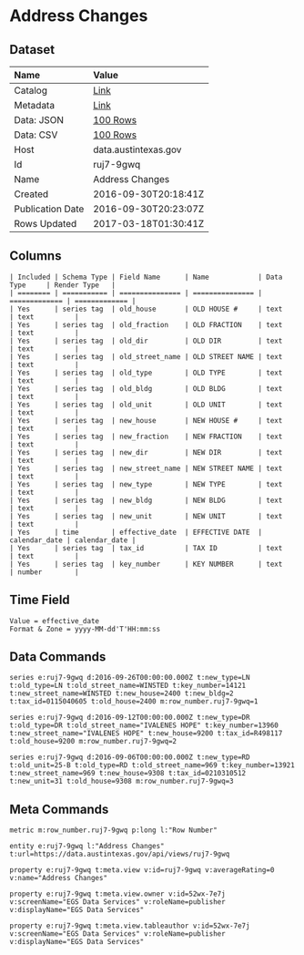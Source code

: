 # Address Changes

## Dataset

| Name | Value |
| :--- | :---- |
| Catalog | [Link](https://catalog.data.gov/dataset/address-changes-a788c) |
| Metadata | [Link](https://data.austintexas.gov/api/views/ruj7-9gwq) |
| Data: JSON | [100 Rows](https://data.austintexas.gov/api/views/ruj7-9gwq/rows.json?max_rows=100) |
| Data: CSV | [100 Rows](https://data.austintexas.gov/api/views/ruj7-9gwq/rows.csv?max_rows=100) |
| Host | data.austintexas.gov |
| Id | ruj7-9gwq |
| Name | Address Changes |
| Created | 2016-09-30T20:18:41Z |
| Publication Date | 2016-09-30T20:23:07Z |
| Rows Updated | 2017-03-18T01:30:41Z |

## Columns

```ls
| Included | Schema Type | Field Name      | Name            | Data Type     | Render Type   |
| ======== | =========== | =============== | =============== | ============= | ============= |
| Yes      | series tag  | old_house       | OLD HOUSE #     | text          | text          |
| Yes      | series tag  | old_fraction    | OLD FRACTION    | text          | text          |
| Yes      | series tag  | old_dir         | OLD DIR         | text          | text          |
| Yes      | series tag  | old_street_name | OLD STREET NAME | text          | text          |
| Yes      | series tag  | old_type        | OLD TYPE        | text          | text          |
| Yes      | series tag  | old_bldg        | OLD BLDG        | text          | text          |
| Yes      | series tag  | old_unit        | OLD UNIT        | text          | text          |
| Yes      | series tag  | new_house       | NEW HOUSE #     | text          | text          |
| Yes      | series tag  | new_fraction    | NEW FRACTION    | text          | text          |
| Yes      | series tag  | new_dir         | NEW DIR         | text          | text          |
| Yes      | series tag  | new_street_name | NEW STREET NAME | text          | text          |
| Yes      | series tag  | new_type        | NEW TYPE        | text          | text          |
| Yes      | series tag  | new_bldg        | NEW BLDG        | text          | text          |
| Yes      | series tag  | new_unit        | NEW UNIT        | text          | text          |
| Yes      | time        | effective_date  | EFFECTIVE DATE  | calendar_date | calendar_date |
| Yes      | series tag  | tax_id          | TAX ID          | text          | text          |
| Yes      | series tag  | key_number      | KEY NUMBER      | text          | number        |
```

## Time Field

```ls
Value = effective_date
Format & Zone = yyyy-MM-dd'T'HH:mm:ss
```

## Data Commands

```ls
series e:ruj7-9gwq d:2016-09-26T00:00:00.000Z t:new_type=LN t:old_type=LN t:old_street_name=WINSTED t:key_number=14121 t:new_street_name=WINSTED t:new_house=2400 t:new_bldg=2 t:tax_id=0115040605 t:old_house=2400 m:row_number.ruj7-9gwq=1

series e:ruj7-9gwq d:2016-09-12T00:00:00.000Z t:new_type=DR t:old_type=DR t:old_street_name="IVALENES HOPE" t:key_number=13960 t:new_street_name="IVALENES HOPE" t:new_house=9200 t:tax_id=R498117 t:old_house=9200 m:row_number.ruj7-9gwq=2

series e:ruj7-9gwq d:2016-09-06T00:00:00.000Z t:new_type=RD t:old_unit=25-B t:old_type=RD t:old_street_name=969 t:key_number=13921 t:new_street_name=969 t:new_house=9308 t:tax_id=0210310512 t:new_unit=31 t:old_house=9308 m:row_number.ruj7-9gwq=3
```

## Meta Commands

```ls
metric m:row_number.ruj7-9gwq p:long l:"Row Number"

entity e:ruj7-9gwq l:"Address Changes" t:url=https://data.austintexas.gov/api/views/ruj7-9gwq

property e:ruj7-9gwq t:meta.view v:id=ruj7-9gwq v:averageRating=0 v:name="Address Changes"

property e:ruj7-9gwq t:meta.view.owner v:id=52wx-7e7j v:screenName="EGS Data Services" v:roleName=publisher v:displayName="EGS Data Services"

property e:ruj7-9gwq t:meta.view.tableauthor v:id=52wx-7e7j v:screenName="EGS Data Services" v:roleName=publisher v:displayName="EGS Data Services"
```